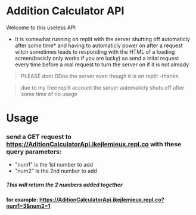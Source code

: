 # Addition Calculator API
Welcome to this useless API

- It is somewhat running on replit with the server shutting off automaticly after some time* and having to automaticly power on after a request witch sometimes leads to responding with the HTML of a loading screen(basicly only works if you are lucky) so send a inital request every time before a real request to turn the server on if it is not already

>PLEASE dont DDos the server even though it is on replit -thanks

>due to my free replit account the server automaticly shuts off after some time of no usage

# Usage
### send a GET request to https://AditionCalculatorApi.ikejlemieux.repl.co with these query parameters:
- "num1" is the 1st number to add
- "num2" is the 2nd number to add
##### This will return the 2 numbers added together

#### for example: https://AditionCalculatorApi.ikejlemieux.repl.co?num1=3&num2=1

